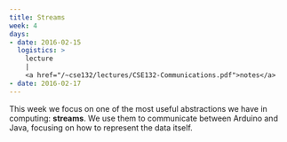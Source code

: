 ```yaml
---
title: Streams
week: 4
days:
- date: 2016-02-15
  logistics: >
    lecture 
    |
    <a href="/~cse132/lectures/CSE132-Communications.pdf">notes</a>
- date: 2016-02-17
---
```


This week we focus on one of the most useful abstractions we have in computing: **streams**. We use them to communicate between Arduino and Java, focusing on how to represent the data itself.
